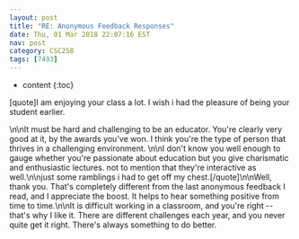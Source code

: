 ```yaml
---
layout: post
title: "RE: Anonymous Feedback Responses"
date: Thu, 01 Mar 2018 22:07:16 EST
nav: post
category: CSC258
tags: [7493]
---
```


* content
{:toc}

[quote]I am enjoying your class a lot. I wish i had the pleasure of being your student earlier.
<!-- more -->
<p>\n\nIt must be hard and challenging to be an educator.  You're clearly very good at it, by the awards you've won. I think you're the type of person that thrives in a challenging environment. \n\nI don't know you well enough to gauge whether you're passionate about education but you give charismatic and enthusiastic lectures. not to mention that they're interactive as well.\n\njust some ramblings i had to get off my chest.[/quote]\n\nWell, thank you. That's completely different from the last anonymous feedback I read, and I appreciate the boost. It helps to hear something positive from time to time.\n\nIt is difficult working in a classroom, and you're right -- that's why I like it. There are different challenges each year, and you never quite get it right. There's always something to do better.</p>
